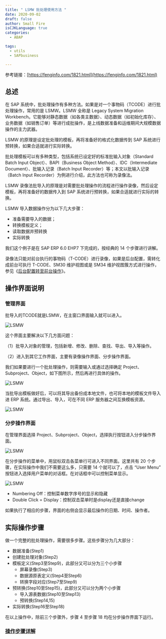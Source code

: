 ```yaml
---
title: " LSMW 批处理使用方法 "
date: 2020-09-02
draft: false
author: Small Fire
isCJKLanguage: true
categories: 
  - ABAP

tags: 
  - utils
  - SAPbusiness

---
```


参考链接：[https://fenginfo.com/1821.html](https://fenginfo.com/1821.html)

## 总述

在 SAP 系统中，批处理操作有多种方法。如果是对一个事物码（TCODE）进行批处理操作，常用的是 LSMW。LSMW 全称是 Legacy System Migration Workbench。它能够对静态数据（如各类主数据）、动态数据（如初始化库存）、业务数据（如销售订单）等进行成批操作，是上线数据准备和运维期间大规模数据操作的主力武器。

LSMW 的原理是设定批处理的模板，再将准备好的格式化数据传到 SAP 系统进行预转换，如果合适就进行实际转换。

批处理模板可以有多种类型，包括系统已设定好的标准批输入对象（Standard Batch Input Object）、BAPI（Business Object Method）、IDC（Intermediate Document）、批输入记录（Batch Input Recorder）等；本文以批输入记录（Batch Input Recorder）为例进行介绍，此方法也可称为录像法。

LSMW 录像法批导入的原理是对需要批处理操作的流程进行操作录像，然后设定模板，再将准备好的数据传入到 SAP 系统进行预转换，如果合适就进行实际的转换。

LSMW 导入数据操作分为以下几大步骤：

- 准备需要导入的数据；
- 转换模板定义；
- 读取数据并预转换
- 实际转换

我们这个例子是在 SAP ERP 6.0 EHP7 下完成的，按经典的 14 个步骤进行讲解。

录像法只能对前台执行的事物码（T-CODE）进行录像，如果是后台配置，需转化成前台可执行 T-CODE、SM30 维护视图或是 SM34 维护视图簇方式进行操作，参见《[后台配置转至前台操作](https://fenginfo.com/89.html)》。

## 操作界面说明

### 管理界面

批导入的TCODE就是LSMW，在主窗口界面输入就可以进入。

![LSMW](/images/LSMW/LSMW1.png)

这个界面主要解决以下几方面问题：

（1）批导入对象的管理，包括新增、修改、删除、查找、导出、导入等操作。

（2）进入到其它工作界面，主要有录像操作界面、分步操作界面。

我们如果要进行一个批处理操作，则需要输入或通过选择确定 Project、Subproject、Object，如下图所示，然后再进行具体的操作。

![LSMW](/images/LSMW/LSMW2.png)

当批导出模板做好后，可以将其导出备份成本地文件，也可将本地的模板文件导入进 ERP 系统。通过导出、导入，可在不同 ERP 服务器之间互换模板资源。

![LSMW](/images/LSMW/LSMW3.png)

### 分步操作界面

在管理界面选择 Project、Subproject、Object，选择执行按钮进入分步操作界面。

![LSMW](/images/LSMW/LSMW4.png)

在分步操作的菜单中，用鼠标双击各菜单行可进入不同界面。这里共有 20 个步骤，在实际操作中我们不需要这么多，只需要 14 个就可以了，点击 “User Menu” 按钮进入选择用户菜单的对话框。在对话框中可以控制菜单显示。

![LSMW](/images/LSMW/LSMW5.png)

- Numbering Off：控制菜单数字序号的显示和隐藏
- Double Click = Display：控制双击菜单时是display还是直接change

如果执行了相应的步骤，界面的右侧会显示最后操作的日期、时间、操作者。

## 实际操作步骤

做一个完整的批处理操作，需要很多步骤。这些步骤分为几大部分：

- 数据准备(Step1)
- 创建批处理对象(Step2)
- 模板定义(Step3至Step9)，此部分又可以分为三个小步骤
  - 屏幕录像(Step3)
  - 数据源原表定义(Step4至Step6)
  - 转换字段对应(Step7至Step9)
- 预转换(Step10至Step15)，此部分又可以分为两个小步骤
  - 导入源表数据(Step10至Step13)
  - 预转换(Step14,15)
- 实际转换(Step16至Step18)

在以上操作中，除前三个步骤外，步骤 4 至步骤 18 均在分步操作界面下运行。

### [操作步骤详解](https://coldinfire.github.io/2020/SAP_LSMW_Details/)



